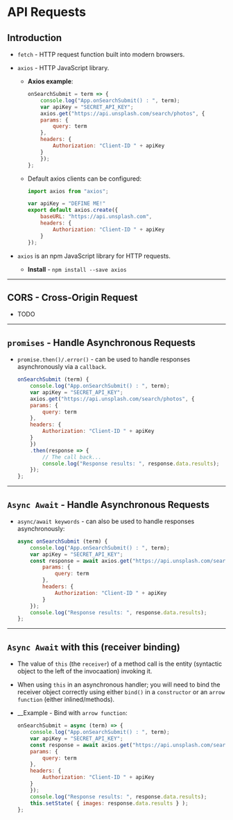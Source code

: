 # API Requests

## Introduction

* `fetch` - HTTP request function built into modern browsers.

* `axios` - HTTP JavaScript library.

    * __Axios example__:

        ```javascript
        onSearchSubmit = term => {
            console.log("App.onSearchSubmit() : ", term);
            var apiKey = "SECRET_API_KEY";
            axios.get("https://api.unsplash.com/search/photos", {
            params: {
                query: term
            },
            headers: {
                Authorization: "Client-ID " + apiKey
            }
            });
        };
        ```
    
    * Default axios clients can be configured:

        ```javascript
        import axios from "axios";

        var apiKey = "DEFINE ME!"
        export default axios.create({
            baseURL: "https://api.unsplash.com",
            headers: {
                Authorization: "Client-ID " + apiKey
            }
        });
        ```

* `axios` is an npm JavaScript library for HTTP requests.

    * __Install__ - `npm install --save axios`

---

## CORS - Cross-Origin Request

* TODO

---

## `promises` - Handle Asynchronous Requests

* `promise.then()/.error()` - can be used to handle responses asynchronously via a `callback`.
    ```javascript
    onSearchSubmit (term) {
        console.log("App.onSearchSubmit() : ", term);
        var apiKey = "SECRET_API_KEY";
        axios.get("https://api.unsplash.com/search/photos", {
        params: {
            query: term
        },
        headers: {
            Authorization: "Client-ID " + apiKey
        }
        })
        .then(response => {
            // The call back...
            console.log("Response results: ", response.data.results);
        });
    };
    ```

---

## `Async Await` - Handle Asynchronous Requests

* `async/await keywords` - can also be used to handle responses asynchronously:

    ```javascript
    async onSearchSubmit (term) {
        console.log("App.onSearchSubmit() : ", term);
        var apiKey = "SECRET_API_KEY";
        const response = await axios.get("https://api.unsplash.com/search/photos", {
            params: {
                query: term
            },
            headers: {
                Authorization: "Client-ID " + apiKey
            }
        });
        console.log("Response results: ", response.data.results);
    };    
    ```

---

## `Async Await` with __this__ (receiver binding)
* The value of `this` (the `receiver`) of a method call is the entity (syntactic object to the left of the invocaation) invoking it.

* When using `this` in an asynchronous handler; you will need to bind the receiver object correctly using either `bind()` in a `constructor` or an `arrow function` (either inlined/methods).

* __Example - Bind with `arrow function`: 

    ```javascript
    onSearchSubmit = async (term) => {
        console.log("App.onSearchSubmit() : ", term);
        var apiKey = "SECRET_API_KEY";
        const response = await axios.get("https://api.unsplash.com/search/photos", {
        params: {
            query: term
        },
        headers: {
            Authorization: "Client-ID " + apiKey
        }
        });
        console.log("Response results: ", response.data.results);
        this.setState( { images: response.data.results } );
    };
    ```



